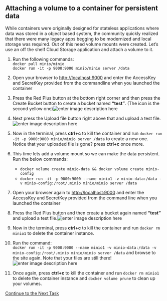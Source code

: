 ## Attaching a volume to a container for persistent data
<p>While containers were originally designed for stateless applications where data was stored in a object based  system,  the community quickly realized that there were many legacy apps begging to be modernized and local storage was required. Out of this need volume mounts were created. Let’s use an off the shelf Cloud Storage application and attach a volume to it.</p>
<ol>
<li>
<p>Run the following commands:<br>
<code>docker pull minio/minio</code><br>
<code>docker run -it -p 9000:9000 minio/minio server /data</code></p>
</li>
<li>
<p>Open your browser to <a href="http://localhost:9000">http://localhost:9000</a> and enter the AccessKey and SecretKey provided from the commandline when you launched the container</p>
</li>
<li>
<p>Press the Red Plus button at the bottom right corner and then press the Create Bucket button to create a bucket named <strong>“test”</strong>. (The icon is the second yellow one)<img src="https://github.com/Burwood/containers101/raw/master/containers_lab/images/minio_create.png" alt="enter image description here"></p>
</li>
<li>
<p>Next press the Upload file button right above that and upload a test file.<img src="https://github.com/Burwood/containers101/raw/master/containers_lab/images/minio_show_files.png" alt="enter image description here"></p>
</li>
<li>
<p>Now in the terminal, press <strong>ctrl+c</strong> to kill the container and run <code>docker run -it -p 9000:9000 minio/minio server /data</code> to create a new one.<br>
Notice that your uploaded file is gone? press <strong>ctrl+c</strong> once more.</p>
</li>
<li>
<p>This time lets add a volume mount so we can make the data persistent. Run the below commands:</p>
</li>
<ul>
<li><code>docker volume create minio-data &amp;&amp; docker volume create minio-config</code></li>
<li><code>docker run -it -p 9000:9000 --name minio1 -v minio-data:/data -v minio-config:/root/.minio minio/minio server /data</code></li>
</ul>
<li><p>Open your browser again to <a href="http://localhost:9000">http://localhost:9000</a> and enter the AccessKey and SecretKey provided from the command line when you launched the container</p></li>
<li><p>Press the Red Plus button and then create a bucket again named <strong>“test”</strong> and upload a test file.<img src="https://github.com/Burwood/containers101/raw/master/containers_lab/images/minio_create.png" alt="enter image description here"></p></li>
<li><p>Now in the terminal, press <strong>ctrl+c</strong> to kill the container and run <code>docker rm minio1</code> to delete the container instance.</p></li>
<li><p>Run the command:<br>
<code>docker run -it -p 9000:9000 --name minio1 -v minio-data:/data -v minio-config:/root/.minio minio/minio server /data</code>  and browse to the site again. Note that your files are still there!<br>
<img src="https://github.com/Burwood/containers101/raw/master/containers_lab/images/minio_show_files.png" alt="enter image description here"></p></li>
<li><p>Once again, press <strong>ctrl+c</strong> to kill the container and run <code>docker rm minio1</code> to delete the container instance and <code>docker volume prune</code> to clean up your volumes.</p></li>
</ol>
<p><a href="https://github.com/Burwood/containers101/blob/master/containers_lab/task_9.md">Continue to the Next Task</a></p>
